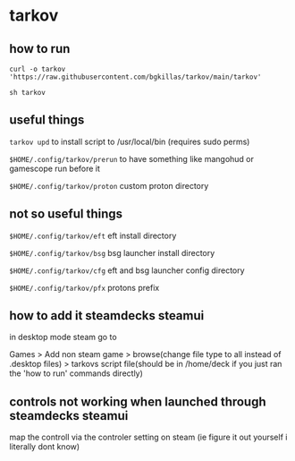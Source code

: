 # tarkov

## how to run

``curl -o tarkov 'https://raw.githubusercontent.com/bgkillas/tarkov/main/tarkov'``

``sh tarkov``

## useful things

``tarkov upd`` to install script to /usr/local/bin (requires sudo perms)

``$HOME/.config/tarkov/prerun`` to have something like mangohud or gamescope run before it

``$HOME/.config/tarkov/proton`` custom proton directory

## not so useful things

``$HOME/.config/tarkov/eft`` eft install directory

``$HOME/.config/tarkov/bsg`` bsg launcher install directory

``$HOME/.config/tarkov/cfg`` eft and bsg launcher config directory

``$HOME/.config/tarkov/pfx`` protons prefix

## how to add it steamdecks steamui

in desktop mode steam go to 

Games > Add non steam game > browse(change file type to all instead of .desktop files) > tarkovs script file(should be in /home/deck if you just ran the 'how to run' commands directly)

## controls not working when launched through steamdecks steamui

map the controll via the controler setting on steam (ie figure it out yourself i literally dont know)
